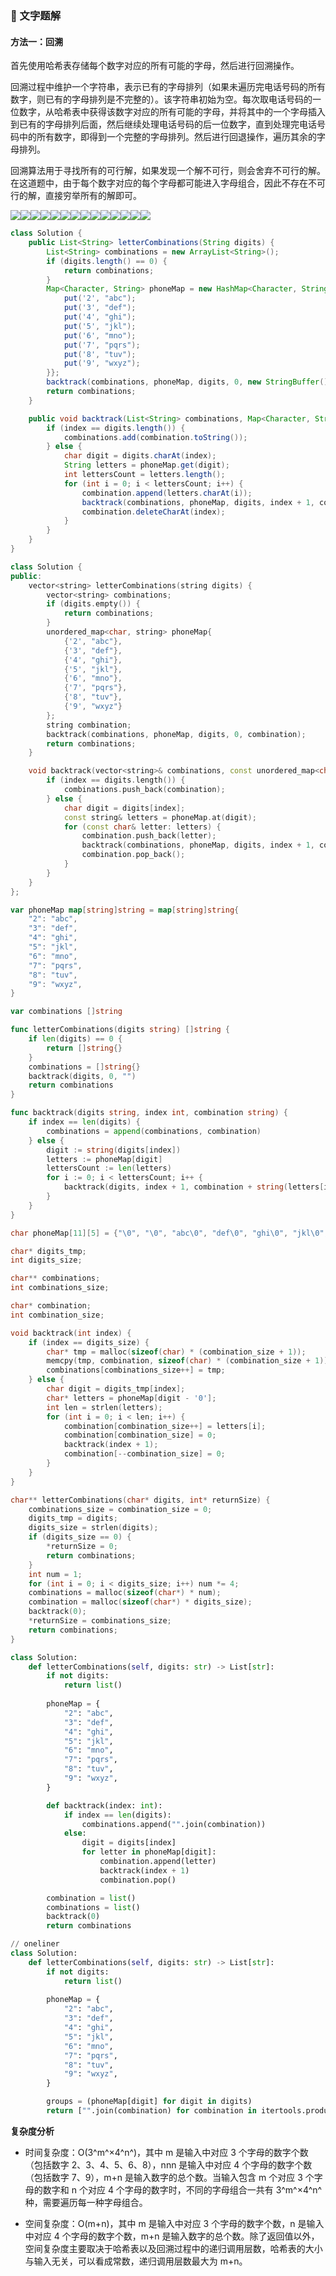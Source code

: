 ﻿### 📖 文字题解

#### [](https://leetcode.cn/problems/letter-combinations-of-a-phone-number/solution/dian-hua-hao-ma-de-zi-mu-zu-he-by-leetcode-solutio//#方法一：回溯)方法一：回溯

首先使用哈希表存储每个数字对应的所有可能的字母，然后进行回溯操作。

回溯过程中维护一个字符串，表示已有的字母排列（如果未遍历完电话号码的所有数字，则已有的字母排列是不完整的）。该字符串初始为空。每次取电话号码的一位数字，从哈希表中获得该数字对应的所有可能的字母，并将其中的一个字母插入到已有的字母排列后面，然后继续处理电话号码的后一位数字，直到处理完电话号码中的所有数字，即得到一个完整的字母排列。然后进行回退操作，遍历其余的字母排列。

回溯算法用于寻找所有的可行解，如果发现一个解不可行，则会舍弃不可行的解。在这道题中，由于每个数字对应的每个字母都可能进入字母组合，因此不存在不可行的解，直接穷举所有的解即可。

![](https://assets.leetcode-cn.com/solution-static/17/1.png)![](https://assets.leetcode-cn.com/solution-static/17/2.png)![](https://assets.leetcode-cn.com/solution-static/17/3.png)![](https://assets.leetcode-cn.com/solution-static/17/4.png)![](https://assets.leetcode-cn.com/solution-static/17/5.png)![](https://assets.leetcode-cn.com/solution-static/17/6.png)![](https://assets.leetcode-cn.com/solution-static/17/7.png)![](https://assets.leetcode-cn.com/solution-static/17/8.png)![](https://assets.leetcode-cn.com/solution-static/17/9.png)![](https://assets.leetcode-cn.com/solution-static/17/10.png)![](https://assets.leetcode-cn.com/solution-static/17/11.png)![](https://assets.leetcode-cn.com/solution-static/17/12.png)![](https://assets.leetcode-cn.com/solution-static/17/13.png)![](https://assets.leetcode-cn.com/solution-static/17/14.png)

```Java
class Solution {
    public List<String> letterCombinations(String digits) {
        List<String> combinations = new ArrayList<String>();
        if (digits.length() == 0) {
            return combinations;
        }
        Map<Character, String> phoneMap = new HashMap<Character, String>() {{
            put('2', "abc");
            put('3', "def");
            put('4', "ghi");
            put('5', "jkl");
            put('6', "mno");
            put('7', "pqrs");
            put('8', "tuv");
            put('9', "wxyz");
        }};
        backtrack(combinations, phoneMap, digits, 0, new StringBuffer());
        return combinations;
    }

    public void backtrack(List<String> combinations, Map<Character, String> phoneMap, String digits, int index, StringBuffer combination) {
        if (index == digits.length()) {
            combinations.add(combination.toString());
        } else {
            char digit = digits.charAt(index);
            String letters = phoneMap.get(digit);
            int lettersCount = letters.length();
            for (int i = 0; i < lettersCount; i++) {
                combination.append(letters.charAt(i));
                backtrack(combinations, phoneMap, digits, index + 1, combination);
                combination.deleteCharAt(index);
            }
        }
    }
}

```

```C++
class Solution {
public:
    vector<string> letterCombinations(string digits) {
        vector<string> combinations;
        if (digits.empty()) {
            return combinations;
        }
        unordered_map<char, string> phoneMap{
            {'2', "abc"},
            {'3', "def"},
            {'4', "ghi"},
            {'5', "jkl"},
            {'6', "mno"},
            {'7', "pqrs"},
            {'8', "tuv"},
            {'9', "wxyz"}
        };
        string combination;
        backtrack(combinations, phoneMap, digits, 0, combination);
        return combinations;
    }

    void backtrack(vector<string>& combinations, const unordered_map<char, string>& phoneMap, const string& digits, int index, string& combination) {
        if (index == digits.length()) {
            combinations.push_back(combination);
        } else {
            char digit = digits[index];
            const string& letters = phoneMap.at(digit);
            for (const char& letter: letters) {
                combination.push_back(letter);
                backtrack(combinations, phoneMap, digits, index + 1, combination);
                combination.pop_back();
            }
        }
    }
};

```

```Go
var phoneMap map[string]string = map[string]string{
    "2": "abc",
    "3": "def",
    "4": "ghi",
    "5": "jkl",
    "6": "mno",
    "7": "pqrs",
    "8": "tuv",
    "9": "wxyz",
}

var combinations []string

func letterCombinations(digits string) []string {
    if len(digits) == 0 {
        return []string{}
    }
    combinations = []string{}
    backtrack(digits, 0, "")
    return combinations
}

func backtrack(digits string, index int, combination string) {
    if index == len(digits) {
        combinations = append(combinations, combination)
    } else {
        digit := string(digits[index])
        letters := phoneMap[digit]
        lettersCount := len(letters)
        for i := 0; i < lettersCount; i++ {
            backtrack(digits, index + 1, combination + string(letters[i]))
        }
    }
}

```

```C
char phoneMap[11][5] = {"\0", "\0", "abc\0", "def\0", "ghi\0", "jkl\0", "mno\0", "pqrs\0", "tuv\0", "wxyz\0"};

char* digits_tmp;
int digits_size;

char** combinations;
int combinations_size;

char* combination;
int combination_size;

void backtrack(int index) {
    if (index == digits_size) {
        char* tmp = malloc(sizeof(char) * (combination_size + 1));
        memcpy(tmp, combination, sizeof(char) * (combination_size + 1));
        combinations[combinations_size++] = tmp;
    } else {
        char digit = digits_tmp[index];
        char* letters = phoneMap[digit - '0'];
        int len = strlen(letters);
        for (int i = 0; i < len; i++) {
            combination[combination_size++] = letters[i];
            combination[combination_size] = 0;
            backtrack(index + 1);
            combination[--combination_size] = 0;
        }
    }
}

char** letterCombinations(char* digits, int* returnSize) {
    combinations_size = combination_size = 0;
    digits_tmp = digits;
    digits_size = strlen(digits);
    if (digits_size == 0) {
        *returnSize = 0;
        return combinations;
    }
    int num = 1;
    for (int i = 0; i < digits_size; i++) num *= 4;
    combinations = malloc(sizeof(char*) * num);
    combination = malloc(sizeof(char*) * digits_size);
    backtrack(0);
    *returnSize = combinations_size;
    return combinations;
}

```

```Python
class Solution:
    def letterCombinations(self, digits: str) -> List[str]:
        if not digits:
            return list()
        
        phoneMap = {
            "2": "abc",
            "3": "def",
            "4": "ghi",
            "5": "jkl",
            "6": "mno",
            "7": "pqrs",
            "8": "tuv",
            "9": "wxyz",
        }

        def backtrack(index: int):
            if index == len(digits):
                combinations.append("".join(combination))
            else:
                digit = digits[index]
                for letter in phoneMap[digit]:
                    combination.append(letter)
                    backtrack(index + 1)
                    combination.pop()

        combination = list()
        combinations = list()
        backtrack(0)
        return combinations

```

```Python
// oneliner
class Solution:
    def letterCombinations(self, digits: str) -> List[str]:
        if not digits:
            return list()
        
        phoneMap = {
            "2": "abc",
            "3": "def",
            "4": "ghi",
            "5": "jkl",
            "6": "mno",
            "7": "pqrs",
            "8": "tuv",
            "9": "wxyz",
        }

        groups = (phoneMap[digit] for digit in digits)
        return ["".join(combination) for combination in itertools.product(*groups)]

```

**复杂度分析**

-   时间复杂度：O(3^m^×4^n^)，其中 m 是输入中对应 3 个字母的数字个数（包括数字 2、3、4、5、6、8），nnn 是输入中对应 4 个字母的数字个数（包括数字 7、9），m+n 是输入数字的总个数。当输入包含 m 个对应 3 个字母的数字和 n 个对应 4 个字母的数字时，不同的字母组合一共有 3^m^×4^n^ 种，需要遍历每一种字母组合。

-   空间复杂度：O(m+n)，其中 m 是输入中对应 3 个字母的数字个数，n 是输入中对应 4 个字母的数字个数，m+n 是输入数字的总个数。除了返回值以外，空间复杂度主要取决于哈希表以及回溯过程中的递归调用层数，哈希表的大小与输入无关，可以看成常数，递归调用层数最大为 m+n。
